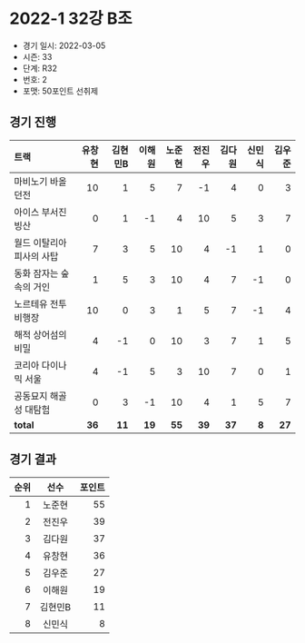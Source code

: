 # 2022-1 32강 B조

- 경기 일시: 2022-03-05
- 시즌: 33
- 단계: R32
- 번호: 2
- 포맷: 50포인트 선취제





## 경기 진행

| 트랙 | 유창현 | 김현민B | 이해원 | 노준현 | 전진우 | 김다원 | 신민식 | 김우준 |
|:---|---:|---:|---:|---:|---:|---:|---:|---:|
| 마비노기 바올 던전 | 10 | 1 | 5 | 7 | -1 | 4 | 0 | 3 |
| 아이스 부서진 빙산 | 0 | 1 | -1 | 4 | 10 | 5 | 3 | 7 |
| 월드 이탈리아 피사의 사탑 | 7 | 3 | 5 | 10 | 4 | -1 | 1 | 0 |
| 동화 잠자는 숲속의 거인 | 1 | 5 | 3 | 10 | 4 | 7 | -1 | 0 |
| 노르테유 전투비행장 | 10 | 0 | 3 | 1 | 5 | 7 | -1 | 4 |
| 해적 상어섬의 비밀 | 4 | -1 | 0 | 10 | 3 | 7 | 1 | 5 |
| 코리아 다이나믹 서울 | 4 | -1 | 5 | 3 | 10 | 7 | 0 | 1 |
| 공동묘지 해골성 대탐험 | 0 | 3 | -1 | 10 | 4 | 1 | 5 | 7 |
| __total__ | __36__ | __11__ | __19__ | __55__ | __39__ | __37__ | __8__ | __27__ |




## 경기 결과

| 순위 | 선수 | 포인트 |
|---:|:---:|---:|
| 1 | 노준현 | 55 |
| 2 | 전진우 | 39 |
| 3 | 김다원 | 37 |
| 4 | 유창현 | 36 |
| 5 | 김우준 | 27 |
| 6 | 이해원 | 19 |
| 7 | 김현민B | 11 |
| 8 | 신민식 | 8 |

